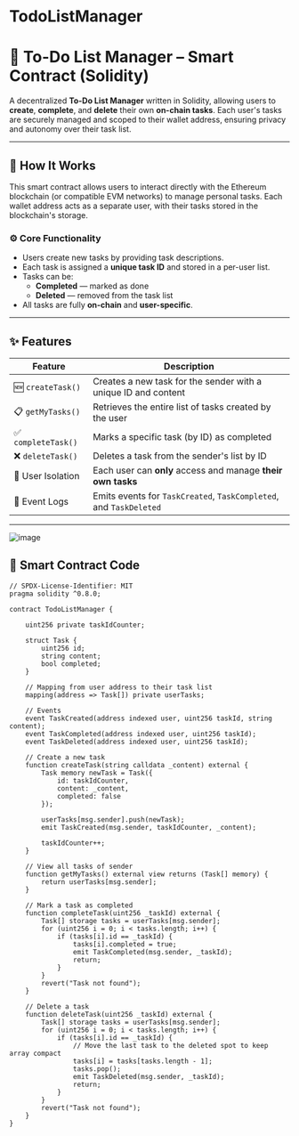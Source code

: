 # TodoListManager
# 📝 To-Do List Manager – Smart Contract (Solidity)

A decentralized **To-Do List Manager** written in Solidity, allowing users to **create**, **complete**, and **delete** their own **on-chain tasks**. Each user's tasks are securely managed and scoped to their wallet address, ensuring privacy and autonomy over their task list.

---

## 🚀 How It Works

This smart contract allows users to interact directly with the Ethereum blockchain (or compatible EVM networks) to manage personal tasks. Each wallet address acts as a separate user, with their tasks stored in the blockchain's storage.

### ⚙️ Core Functionality

- Users create new tasks by providing task descriptions.
- Each task is assigned a **unique task ID** and stored in a per-user list.
- Tasks can be:
  - **Completed** — marked as done
  - **Deleted** — removed from the task list
- All tasks are fully **on-chain** and **user-specific**.

---

## ✨ Features

| Feature          | Description                                                              |
|------------------|--------------------------------------------------------------------------|
| 🆕 `createTask()`   | Creates a new task for the sender with a unique ID and content         |
| 📋 `getMyTasks()`   | Retrieves the entire list of tasks created by the user                |
| ✅ `completeTask()` | Marks a specific task (by ID) as completed                             |
| ❌ `deleteTask()`   | Deletes a task from the sender's list by ID                            |
| 🔐 User Isolation  | Each user can **only** access and manage **their own tasks**            |
| 🧾 Event Logs       | Emits events for `TaskCreated`, `TaskCompleted`, and `TaskDeleted`      |

---
![image](https://github.com/user-attachments/assets/259aa002-4a01-4492-b277-d164e3fa0575)

## 📄 Smart Contract Code

```solidity
// SPDX-License-Identifier: MIT
pragma solidity ^0.8.0;

contract TodoListManager {
    
    uint256 private taskIdCounter;

    struct Task {
        uint256 id;
        string content;
        bool completed;
    }

    // Mapping from user address to their task list
    mapping(address => Task[]) private userTasks;

    // Events
    event TaskCreated(address indexed user, uint256 taskId, string content);
    event TaskCompleted(address indexed user, uint256 taskId);
    event TaskDeleted(address indexed user, uint256 taskId);

    // Create a new task
    function createTask(string calldata _content) external {
        Task memory newTask = Task({
            id: taskIdCounter,
            content: _content,
            completed: false
        });

        userTasks[msg.sender].push(newTask);
        emit TaskCreated(msg.sender, taskIdCounter, _content);

        taskIdCounter++;
    }

    // View all tasks of sender
    function getMyTasks() external view returns (Task[] memory) {
        return userTasks[msg.sender];
    }

    // Mark a task as completed
    function completeTask(uint256 _taskId) external {
        Task[] storage tasks = userTasks[msg.sender];
        for (uint256 i = 0; i < tasks.length; i++) {
            if (tasks[i].id == _taskId) {
                tasks[i].completed = true;
                emit TaskCompleted(msg.sender, _taskId);
                return;
            }
        }
        revert("Task not found");
    }

    // Delete a task
    function deleteTask(uint256 _taskId) external {
        Task[] storage tasks = userTasks[msg.sender];
        for (uint256 i = 0; i < tasks.length; i++) {
            if (tasks[i].id == _taskId) {
                // Move the last task to the deleted spot to keep array compact
                tasks[i] = tasks[tasks.length - 1];
                tasks.pop();
                emit TaskDeleted(msg.sender, _taskId);
                return;
            }
        }
        revert("Task not found");
    }
}

